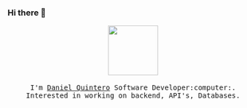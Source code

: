 ### Hi there 👋

<p align="center">
  <img src="https://giphy.com/gifs/du3J3cXyzhj75IOgvA/html5" width=100>
  <br><br>
  <samp>
    I'm <a href="https://danielquintero.tech">Daniel Quintero</a> Software Developer:computer:. Interested in working on backend, API's, Databases. 
  </samp>
</p>

<!--
**dgquintero/dgquintero** is a ✨ _special_ ✨ repository because its `README.md` (this file) appears on your GitHub profile.

Here are some ideas to get you started:

- 🔭 I’m currently working on ...
- 🌱 I’m currently learning ...
- 👯 I’m looking to collaborate on ...
- 🤔 I’m looking for help with ...
- 💬 Ask me about ...
- 📫 How to reach me: ...
- 😄 Pronouns: ...
- ⚡ Fun fact: ...
-->
